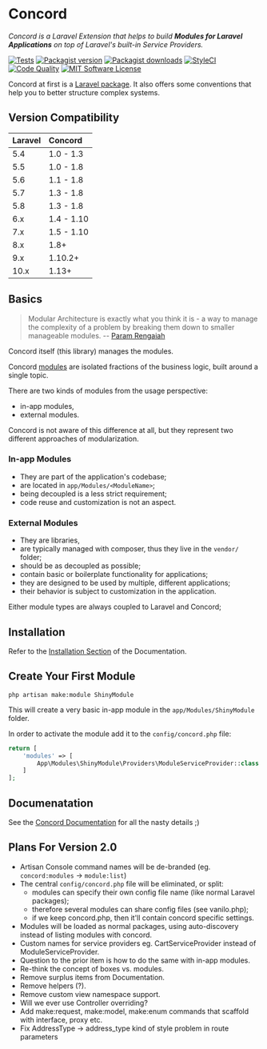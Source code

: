 # Concord

_Concord is a Laravel Extension that helps to build **Modules for Laravel Applications** on top of Laravel's built-in Service Providers._

[![Tests](https://img.shields.io/github/actions/workflow/status/artkonekt/concord/tests.yml?branch=1.x&style=flat-square)](https://github.com/artkonekt/concord/actions?query=workflow%3Atests)
[![Packagist version](https://img.shields.io/packagist/v/konekt/concord.svg?style=flat-square)](https://packagist.org/packages/konekt/concord)
[![Packagist downloads](https://img.shields.io/packagist/dt/konekt/concord.svg?style=flat-square)](https://packagist.org/packages/konekt/concord)
[![StyleCI](https://styleci.io/repos/65661796/shield?branch=1.x)](https://styleci.io/repos/65661796)
[![Code Quality](https://img.shields.io/scrutinizer/quality/g/artkonekt/concord?style=flat-square)](https://scrutinizer-ci.com/g/artkonekt/concord/)
[![MIT Software License](https://img.shields.io/badge/license-MIT-blue.svg?style=flat-square)](LICENSE.md)

Concord at first is a [Laravel package](https://laravel.com/docs/9.x/packages).
It also offers some conventions that help you to better structure complex systems.

## Version Compatibility

| Laravel | Concord    |
|:--------|:-----------|
| 5.4     | 1.0 - 1.3  |
| 5.5     | 1.0 - 1.8  |
| 5.6     | 1.1 - 1.8  |
| 5.7     | 1.3 - 1.8  |
| 5.8     | 1.3 - 1.8  |
| 6.x     | 1.4 - 1.10 |
| 7.x     | 1.5 - 1.10 |
| 8.x     | 1.8+       |
| 9.x     | 1.10.2+    |
| 10.x    | 1.13+      |

## Basics

> Modular Architecture is exactly what you think it is - a way to manage the
> complexity of a problem by breaking them down to smaller manageable modules.
> -- [Param Rengaiah](https://medium.com/on-software-architecture/on-modular-architectures-53ec61f88ff4)

Concord itself (this library) manages the modules.

Concord [modules](https://konekt.dev/concord/1.8/modules) are isolated
fractions of the business logic, built around a single topic.

There are two kinds of modules from the usage perspective:

- in-app modules,
- external modules.

Concord is not aware of this difference at all, but they represent two different
approaches of modularization.


### In-app Modules

- They are part of the application's codebase;
- are located in `app/Modules/<ModuleName>`;
- being decoupled is a less strict requirement;
- code reuse and customization is not an aspect.

### External Modules

- They are libraries,
- are typically managed with composer, thus they live in the `vendor/` folder;
- should be as decoupled as possible;
- contain basic or boilerplate functionality for applications;
- they are designed to be used by multiple, different applications;
- their behavior is subject to customization in the application.

Either module types are always coupled to Laravel and Concord;

## Installation

Refer to the [Installation Section](https://konekt.dev/concord/1.8/installation) of the Documentation.

## Create Your First Module

```
php artisan make:module ShinyModule
```

This will create a very basic in-app module in the `app/Modules/ShinyModule` folder.

In order to activate the module add it to the `config/concord.php` file:

```php
return [
    'modules' => [
        App\Modules\ShinyModule\Providers\ModuleServiceProvider::class
    ]
];
```

## Documenatation

See the [Concord Documentation](https://konekt.dev/concord/1.x) for all the
nasty details ;)

## Plans For Version 2.0

- Artisan Console command names will be de-branded (eg. `concord:modules` -> `module:list`)
- The central `config/concord.php` file will be eliminated, or split:
    - modules can specify their own config file name (like normal Laravel packages);
    - therefore several modules can share config files (see vanilo.php);
    - if we keep concord.php, then it'll contain concord specific settings.
- Modules will be loaded as normal packages, using auto-discovery instead of listing modules with concord.
- Custom names for service providers eg. CartServiceProvider instead of ModuleServiceProvider.
- Question to the prior item is how to do the same with in-app modules.
- Re-think the concept of boxes vs. modules.
- Remove surplus items from Documentation.
- Remove helpers (?).
- Remove custom view namespace support.
- Will we ever use Controller overriding?
- Add make:request, make:model, make:enum commands that scaffold with interface, proxy etc.
- Fix AddressType -> address_type kind of style problem in route parameters
